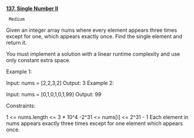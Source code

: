 [**137. Single Number II**](https://leetcode.com/problems/single-number-ii/description/)

     Medium

     
Given an integer array nums where every element appears three times except for one, which appears exactly once. Find the single element and return it.

You must implement a solution with a linear runtime complexity and use only constant extra space.



Example 1:

Input: nums = [2,2,3,2]
Output: 3
Example 2:

Input: nums = [0,1,0,1,0,1,99]
Output: 99


Constraints:

1 <= nums.length <= 3 * 10^4
-2^31 <= nums[i] <= 2^31 - 1
Each element in nums appears exactly three times except for one element which appears once.